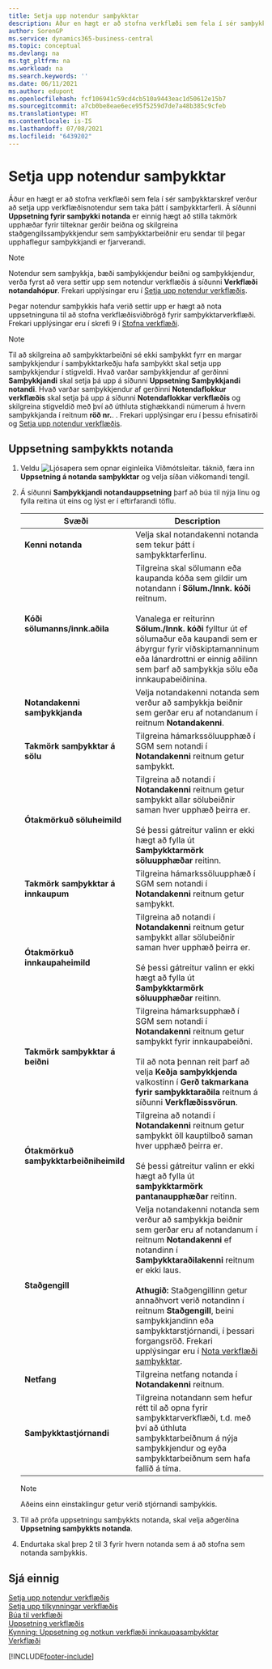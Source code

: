 ```yaml
---
title: Setja upp notendur samþykktar
description: Áður en hægt er að stofna verkflæði sem fela í sér samþykktarskref verður að setja upp verkflæðisnotendur sem taka þátt í samþykktarferlinu með Uppsetningu á notendur samþykktar.
author: SorenGP
ms.service: dynamics365-business-central
ms.topic: conceptual
ms.devlang: na
ms.tgt_pltfrm: na
ms.workload: na
ms.search.keywords: ''
ms.date: 06/11/2021
ms.author: edupont
ms.openlocfilehash: fcf106941c59cd4cb510a9443eac1d50612e15b7
ms.sourcegitcommit: a7cb0be8eae6ece95f5259d7de7a48b385c9cfeb
ms.translationtype: HT
ms.contentlocale: is-IS
ms.lasthandoff: 07/08/2021
ms.locfileid: "6439202"
---
```

# <a name="set-up-approval-users"></a>Setja upp notendur samþykktar

Áður en hægt er að stofna verkflæði sem fela í sér samþykktarskref verður að setja upp verkflæðisnotendur sem taka þátt í samþykktarferli. Á síðunni **Uppsetning fyrir samþykki notanda** er einnig hægt að stilla takmörk upphæðar fyrir tilteknar gerðir beiðna og skilgreina staðgengilssamþykkjendur sem samþykktarbeiðnir eru sendar til þegar upphaflegur samþykkjandi er fjarverandi.  

> [!NOTE]  
> Notendur sem samþykkja, bæði samþykkjendur beiðni og samþykkjendur, verða fyrst að vera settir upp sem notendur verkflæðis á síðunni **Verkflæði notandahópur**. Frekari upplýsingar eru í [Setja upp notendur verkflæðis](across-how-to-set-up-workflow-users.md).  

 Þegar notendur samþykkis hafa verið settir upp er hægt að nota uppsetninguna til að stofna verkflæðisviðbrögð fyrir samþykktarverkflæði. Frekari upplýsingar eru í skrefi 9 í [Stofna verkflæði](across-how-to-create-workflows.md).  

> [!NOTE]  
> Til að skilgreina að samþykktarbeiðni sé ekki samþykkt fyrr en margar samþykkjendur í samþykktarkeðju hafa samþykkt skal setja upp samþykkjendur í stigveldi. Hvað varðar samþykkjendur af gerðinni **Samþykkjandi** skal setja þá upp á síðunni **Uppsetning Samþykkjandi notandi**. Hvað varðar samþykkjendur af gerðinni **Notendaflokkur verkflæðis** skal setja þá upp á síðunni **Notendaflokkar verkflæðis** og skilgreina stigveldið með því að úthluta stighækkandi númerum á hvern samþykkjanda í reitnum **röð nr.**. . Frekari upplýsingar eru í þessu efnisatirði og [Setja upp notendur verkflæðis](across-how-to-set-up-workflow-users.md).  

## <a name="to-set-up-an-approval-user"></a>Uppsetning samþykkts notanda

1. Veldu ![Ljósapera sem opnar eiginleika Viðmótsleitar.](media/ui-search/search_small.png "Segðu mér hvað þú vilt gera") táknið, færa inn **Uppsetning á notanda samþykktar** og velja síðan viðkomandi tengil.  
2. Á síðunni **Samþykkjandi notandauppsetning** þarf að búa til nýja línu og fylla reitina út eins og lýst er í eftirfarandi töflu.  

    |Svæði|Description|  
    |---------------------------------|---------------------------------------|  
    |**Kenni notanda**|Velja skal notandakenni notanda sem tekur þátt í samþykktarferlinu.|  
    |**Kóði sölumanns/innk.aðila**|Tilgreina skal sölumann eða kaupanda kóða sem gildir um notandann í **Sölum./Innk. kóði** reitnum.<br /><br /> Vanalega er reiturinn **Sölum./Innk. kóði** fylltur út ef sölumaður eða kaupandi sem er ábyrgur fyrir viðskiptamanninum eða lánardrottni er einnig aðilinn sem þarf að samþykkja sölu eða innkaupabeiðinina.|  
    |**Notandakenni samþykkjanda**|Velja notandakenni notanda sem verður að samþykkja beiðnir sem gerðar eru af notandanum í reitnum **Notandakenni**.|  
    |**Takmörk samþykktar á sölu**|Tilgreina hámarkssöluupphæð í SGM sem notandi í **Notandakenni** reitnum getur samþykkt.|  
    |**Ótakmörkuð söluheimild**|Tilgreina að notandi í **Notandakenni** reitnum getur samþykkt allar sölubeiðnir saman hver upphæð þeirra er.<br /><br /> Sé þessi gátreitur valinn er ekki hægt að fylla út **Samþykktarmörk söluupphæðar** reitinn.|  
    |**Takmörk samþykktar á innkaupum**|Tilgreina hámarkssöluupphæð í SGM sem notandi í **Notandakenni** reitnum getur samþykkt.|  
    |**Ótakmörkuð innkaupaheimild**|Tilgreina að notandi í **Notandakenni** reitnum getur samþykkt allar sölubeiðnir saman hver upphæð þeirra er.<br /><br /> Sé þessi gátreitur valinn er ekki hægt að fylla út **Samþykktarmörk söluupphæðar** reitinn.|  
    |**Takmörk samþykktar á beiðni**|Tilgreina hámarksupphæð í SGM sem notandi í **Notandakenni** reitnum getur samþykkt fyrir innkaupabeiðni.<br /><br /> Til að nota þennan reit þarf að velja **Keðja samþykkjenda** valkostinn í **Gerð takmarkana fyrir samþykktaraðila** reitnum á síðunni **Verkflæðissvörun**.|  
    |**Ótakmörkuð samþykktarbeiðniheimild**|Tilgreina að notandi í **Notandakenni** reitnum getur samþykkt öll kauptilboð saman hver upphæð þeirra er.<br /><br /> Sé þessi gátreitur valinn er ekki hægt að fylla út **samþykktarmörk pantanaupphæðar** reitinn.|  
    |**Staðgengill**|Velja notandakenni notanda sem verður að samþykkja beiðnir sem gerðar eru af notandanum í reitnum **Notandakenni** ef notandinn í **Samþykktaraðilakenni** reitnum er ekki laus. <br /><br />**Athugið:** Staðgengillinn getur annaðhvort verið notandinn í reitnum **Staðgengill**, beini samþykkjandinn eða samþykktarstjórnandi, í þessari forgangsröð. Frekari upplýsingar eru í [Nota verkflæði samþykktar](across-how-use-approval-workflows.md).|  
    |**Netfang**|Tilgreina netfang notanda í **Notandakenni** reitnum.|  
    |**Samþykktastjórnandi**|Tilgreina notandann sem hefur rétt til að opna fyrir samþykktarverkflæði, t.d. með því að úthluta samþykktarbeiðnum á nýja samþykkjendur og eyða samþykktarbeiðnum sem hafa fallið á tíma.|

    > [!Note]
    > Aðeins einn einstaklingur getur verið stjórnandi samþykkis.

3. Til að prófa uppsetningu samþykkts notanda, skal velja aðgerðina **Uppsetning samþykkts notanda**.  
4. Endurtaka skal þrep 2 til 3 fyrir hvern notanda sem á að stofna sem notanda samþykkis.  

## <a name="see-also"></a>Sjá einnig

[Setja upp notendur verkflæðis](across-how-to-set-up-workflow-users.md)   
[Setja upp tilkynningar verkflæðis](across-setting-up-workflow-notifications.md)   
[Búa til verkflæði](across-how-to-create-workflows.md)   
[Uppsetning verkflæðis](across-set-up-workflows.md)   
[Kynning: Uppsetning og notkun verkflæði innkaupasamþykktar](walkthrough-setting-up-and-using-a-purchase-approval-workflow.md)   
[Verkflæði](across-workflow.md)   


[!INCLUDE[footer-include](includes/footer-banner.md)]